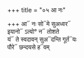 +++
title = "०५ आ नः"

+++
आ᳓ नः सो᳓मे सुअध्वर᳓  
इयानो᳓ ऽत्यो° न᳓ तोशते  
यं᳓ ते स्वदावन् सुअ᳓दन्ति गूर्त᳓यः  
पौरे᳓ छन्दयसे ह᳓वम्